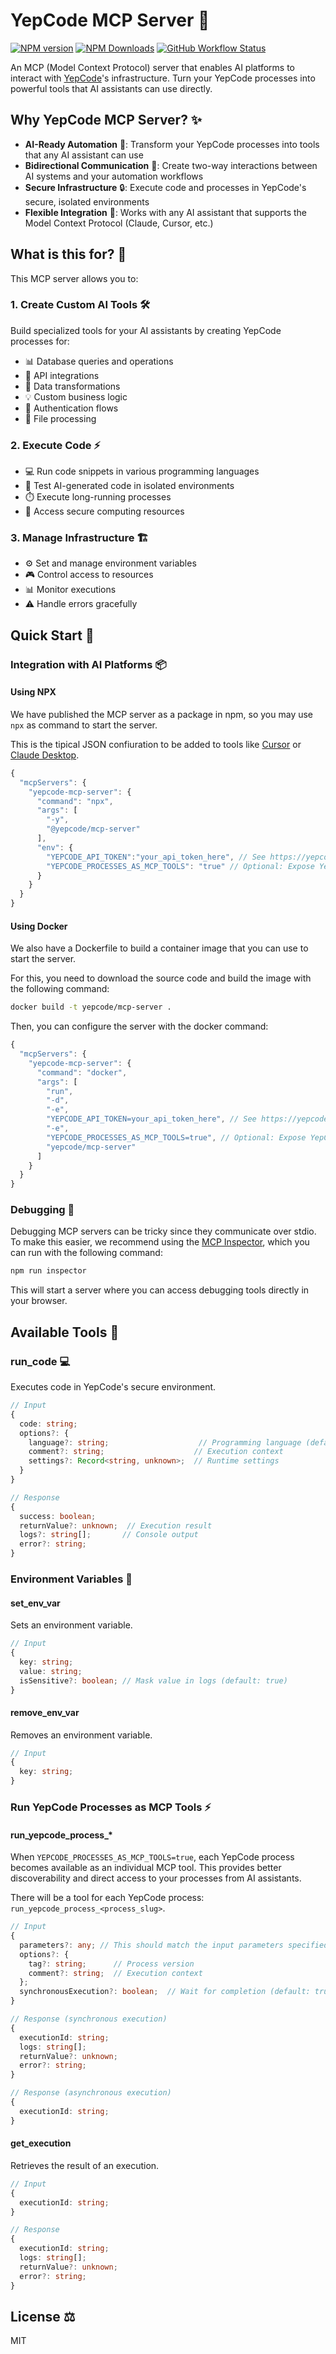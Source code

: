 # YepCode MCP Server 🤖

[![NPM version](https://img.shields.io/npm/v/@yepcode/mcp-server.svg)](https://npmjs.org/package/@yepcode/mcp-server)
[![NPM Downloads](https://img.shields.io/npm/dm/@yepcode/mcp-server)](https://www.npmjs.com/package/@yepcode/mcp-server)
[![GitHub Workflow Status](https://img.shields.io/github/actions/workflow/status/yepcode/mcp-server-js/branches-main.yml)](https://github.com/yepcode/mcp-server-js/actions)

An MCP (Model Context Protocol) server that enables AI platforms to interact with [YepCode](https://yepcode.io)'s infrastructure. Turn your YepCode processes into powerful tools that AI assistants can use directly.

## Why YepCode MCP Server? ✨

- **AI-Ready Automation** 🧠: Transform your YepCode processes into tools that any AI assistant can use
- **Bidirectional Communication** 🔄: Create two-way interactions between AI systems and your automation workflows
- **Secure Infrastructure** 🔒: Execute code and processes in YepCode's secure, isolated environments
- **Flexible Integration** 🔌: Works with any AI assistant that supports the Model Context Protocol (Claude, Cursor, etc.)

## What is this for? 🎯

This MCP server allows you to:

### 1. Create Custom AI Tools 🛠️

Build specialized tools for your AI assistants by creating YepCode processes for:

- 📊 Database queries and operations
- 🔗 API integrations
- 🔄 Data transformations
- 💡 Custom business logic
- 🔑 Authentication flows
- 📁 File processing

### 2. Execute Code ⚡

- 💻 Run code snippets in various programming languages
- 🧪 Test AI-generated code in isolated environments
- ⏱️ Execute long-running processes
- 🔐 Access secure computing resources

### 3. Manage Infrastructure 🏗️

- ⚙️ Set and manage environment variables
- 🎮 Control access to resources
- 📊 Monitor executions
- ⚠️ Handle errors gracefully

## Quick Start 🚀

### Integration with AI Platforms 📦

#### Using NPX

We have published the MCP server as a package in npm, so you may use `npx` as command to start the server.

This is the tipical JSON confiuration to be added to tools like [Cursor](https://cursor.sh) or [Claude Desktop](https://www.anthropic.com/news/claude-desktop).

```typescript
{
  "mcpServers": {
    "yepcode-mcp-server": {
      "command": "npx",
      "args": [
        "-y",
        "@yepcode/mcp-server"
      ],
      "env": {
        "YEPCODE_API_TOKEN":"your_api_token_here", // See https://yepcode.io/docs/settings/api-credentials/ to get your API token
        "YEPCODE_PROCESSES_AS_MCP_TOOLS": "true" // Optional: Expose YepCode processes as individual MCP tools
      }
    }
  }
}
```

#### Using Docker

We also have a Dockerfile to build a container image that you can use to start the server.

For this, you need to download the source code and build the image with the following command:

```bash
docker build -t yepcode/mcp-server .
```

Then, you can configure the server with the docker command:

```typescript
{
  "mcpServers": {
    "yepcode-mcp-server": {
      "command": "docker",
      "args": [
        "run",
        "-d",
        "-e",
        "YEPCODE_API_TOKEN=your_api_token_here", // See https://yepcode.io/docs/settings/api-credentials/ to get your API token
        "-e",
        "YEPCODE_PROCESSES_AS_MCP_TOOLS=true", // Optional: Expose YepCode processes as individual MCP tools
        "yepcode/mcp-server"
      ]
    }
  }
}
```

### Debugging 🧪

Debugging MCP servers can be tricky since they communicate over stdio. To make this easier, we recommend using the [MCP Inspector](https://github.com/modelcontextprotocol/inspector), which you can run with the following command:

```bash
npm run inspector
```

This will start a server where you can access debugging tools directly in your browser.

## Available Tools 🧰

### run_code 💻

Executes code in YepCode's secure environment.

```typescript
// Input
{
  code: string;
  options?: {
    language?: string;                    // Programming language (default: 'javascript')
    comment?: string;                    // Execution context
    settings?: Record<string, unknown>;  // Runtime settings
  }
}

// Response
{
  success: boolean;
  returnValue?: unknown;  // Execution result
  logs?: string[];       // Console output
  error?: string;
}
```

### Environment Variables 🔐

#### set_env_var

Sets an environment variable.

```typescript
// Input
{
  key: string;
  value: string;
  isSensitive?: boolean; // Mask value in logs (default: true)
}
```

#### remove_env_var

Removes an environment variable.

```typescript
// Input
{
  key: string;
}
```

### Run YepCode Processes as MCP Tools ⚡

#### run_yepcode_process_*

When `YEPCODE_PROCESSES_AS_MCP_TOOLS=true`, each YepCode process becomes available as an individual MCP tool. This provides better discoverability and direct access to your processes from AI assistants.

There will be a tool for each YepCode process: `run_yepcode_process_<process_slug>`.

```typescript
// Input
{
  parameters?: any; // This should match the input parameters specified in the process
  options?: {
    tag?: string;      // Process version
    comment?: string;  // Execution context
  };
  synchronousExecution?: boolean;  // Wait for completion (default: true)
}

// Response (synchronous execution)
{
  executionId: string;
  logs: string[];
  returnValue?: unknown;
  error?: string;
}

// Response (asynchronous execution)
{
  executionId: string;
}
```

#### get_execution

Retrieves the result of an execution.

```typescript
// Input
{
  executionId: string;
}

// Response
{
  executionId: string;
  logs: string[];
  returnValue?: unknown;
  error?: string;
}
```

## License ⚖️

MIT
